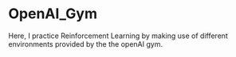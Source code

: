 # OpenAI_Gym

Here, I practice Reinforcement Learning by making use of different environments provided by the the openAI gym. 
